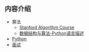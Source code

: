 ## 内容介绍
- 算法
    - [Stanford Algorithm Course](https://github.com/syntomic/Languages_and_Algorithms/tree/master/algorithms_illuminated/)
    - [数据结构与算法-Python语言描述](https://github.com/syntomic/Languages_and_Algorithms/tree/master/data_structures_and_algorithms_in_python/)
- [Python](https://github.com/syntomic/Languages_and_Algorithms/tree/master/python/)
- [面试](https://github.com/syntomic/Languages_and_Algorithms/tree/master/interview/)

